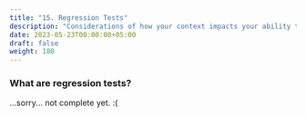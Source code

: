 ```yaml
---
title: "15. Regression Tests"
description: "Considerations of how your context impacts your ability to gain value from regression tests"
date: 2023-05-23T00:00:00+05:00
draft: false
weight: 180
---
```


### What are regression tests?
...sorry... not complete yet. :(

